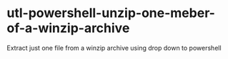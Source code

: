 # utl-powershell-unzip-one-meber-of-a-winzip-archive
Extract just one file from a winzip archive using drop down to powershell
